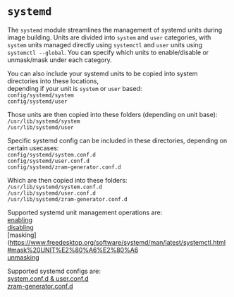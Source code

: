 # `systemd`

The `systemd` module streamlines the management of systemd units during image building. Units are divided into `system` and `user` categories, with `system` units managed directly using `systemctl` and `user` units using `systemctl --global`. You can specify which units to enable/disable or unmask/mask under each category.

You can also include your systemd units to be copied into system directories into these locations,  
depending if your unit is `system` or `user` based:  
`config/systemd/system`  
`config/systemd/user`

Those units are then copied into these folders (depending on unit base):  
`/usr/lib/systemd/system`  
`/usr/lib/systemd/user`

Specific systemd config can be included in these directories, depending on certain usecases:  
`config/systemd/system.conf.d`  
`config/systemd/user.conf.d`  
`config/systemd/zram-generator.conf.d`

Which are then copied into these folders:  
`/usr/lib/systemd/system.conf.d`  
`/usr/lib/systemd/user.conf.d`  
`/usr/lib/systemd/zram-generator.conf.d`

Supported systemd unit management operations are:  
 [enabling](https://www.freedesktop.org/software/systemd/man/latest/systemctl.html#enable%20UNIT%E2%80%A6)  
[disabling](https://www.freedesktop.org/software/systemd/man/latest/systemctl.html#disable%20UNIT%E2%80%A6)  
[masking](https://www.freedesktop.org/software/systemd/man/latest/systemctl.html#mask%20UNIT%E2%80%A6%E2%80%A6  
[unmasking](https://www.freedesktop.org/software/systemd/man/latest/systemctl.html#unmask%20UNIT%E2%80%A6)

Supported systemd configs are:  
[system.conf.d & user.conf.d](https://www.freedesktop.org/software/systemd/man/latest/systemd-system.conf.html)  
[zram-generator.conf.d](https://github.com/systemd/zram-generator/blob/main/zram-generator.conf.example)

